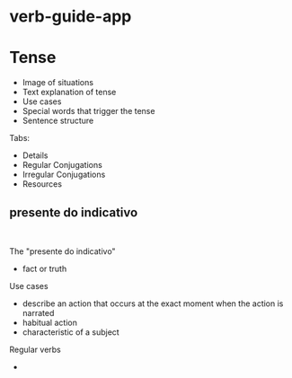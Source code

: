 # verb-guide-app

# Tense

- Image of situations
- Text explanation of tense
- Use cases
- Special words that trigger the tense
- Sentence structure

Tabs:

- Details
- Regular Conjugations
- Irregular Conjugations
- Resources

## presente do indicativo

<image is timeline and point on the present indicator>
<image is timeline and points at all points on the timeline>

The "presente do indicativo"

- fact or truth

Use cases

- describe an action that occurs at the exact moment when the action is narrated
- habitual action
- characteristic of a subject

Regular verbs

-
